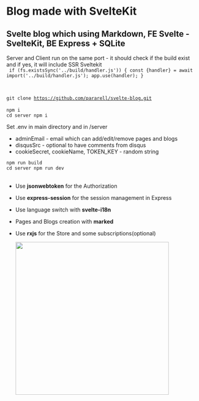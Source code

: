 # Blog made with SvelteKit

## Svelte blog which using Markdown, FE Svelte - SvelteKit, BE Express + SQLite

Server and Client run on the same port - it should check if the build exist and if yes, it will include SSR Sveltekit
<br/>
` if (fs.existsSync('../build/handler.js')) { const {handler} = await import('../build/handler.js'); app.use(handler); }`

<br/>

<code>git clone https://github.com/pararell/svelte-blog.git </code>
<br/>
<code>npm i</code>
<br/>
<code>cd server npm i</code>
<br/>

Set .env in main directory and in /server
- adminEmail - email which can add/edit/remove pages and blogs
- disqusSrc - optional to have comments from disqus
- cookieSecret, cookieName, TOKEN_KEY - random string

<code>npm run build</code>
<br/>
<code>cd server npm run dev</code>
<br/>
<br/>

- Use **jsonwebtoken** for the Authorization
- Use **express-session** for the session management in Express
- Use language switch with **svelte-i18n**
- Pages and Blogs creation with **marked**
- Use **rxjs** for the Store and some subscriptions(optional)
  <br>

  <img width="400" src="https://res.cloudinary.com/dnpgh1vhi/image/upload/v1655193553/screenshot_2022-06-14_o_9.57.19_kexrkc.png">
